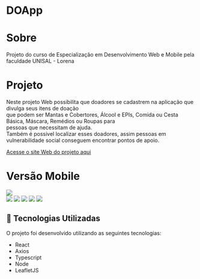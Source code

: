# DOApp


# Sobre

Projeto do curso de Especialização em Desenvolvimento Web e Mobile pela faculdade UNISAL - Lorena <br>

# Projeto

Neste projeto Web possibilita que doadores se cadastrem na aplicação que divulga seus itens de doação<br>
que podem ser Mantas e Cobertores, Álcool e EPIs, Comida ou Cesta Básica, Máscara, Remédios ou Roupas para<br>
pessoas que necessitam de ajuda.<br>
Também é possível localizar esses doadores, assim pessoas em vulnerabilidade social conseguem encontrar pontos de apoio.

<a href="https://doapp-frontend.herokuapp.com" target="_blank">Acesse o site Web do projeto aqui</a>

# Versão Mobile

<img src="https://user-images.githubusercontent.com/19232691/96520112-bcd3b800-1244-11eb-99b3-f4e4a95f7f7c.gif"><br>
<img src="https://user-images.githubusercontent.com/19232691/96520190-ef7db080-1244-11eb-9742-519d6b32ac28.PNG">
<img src="https://user-images.githubusercontent.com/19232691/96520195-f278a100-1244-11eb-8d99-f9e715f91802.PNG">
<img src="https://user-images.githubusercontent.com/19232691/96520204-f5739180-1244-11eb-87ff-40a4ee55501e.PNG">
<img src="https://user-images.githubusercontent.com/19232691/96520208-f7d5eb80-1244-11eb-96e9-a176b0ffe51d.PNG">
<img src="https://user-images.githubusercontent.com/19232691/96520217-fa384580-1244-11eb-968a-811476f18bbc.PNG">



<a id="tecnologias-utilizadas"></a>

## :rocket: Tecnologias Utilizadas

O projeto foi desenvolvido utilizando as seguintes tecnologias:

- React
- Axios
- Typescript
- Node
- LeafletJS


